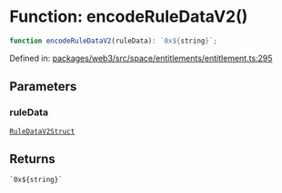 # Function: encodeRuleDataV2()

```ts
function encodeRuleDataV2(ruleData): `0x${string}`;
```

Defined in: [packages/web3/src/space/entitlements/entitlement.ts:295](https://github.com/towns-protocol/towns/blob/0db1fd0ac7258e8db8cedfb6183e8eade8284fa1/packages/web3/src/space/entitlements/entitlement.ts#L295)

## Parameters

### ruleData

[`RuleDataV2Struct`](../namespaces/IRuleEntitlementV2Base/type-aliases/RuleDataV2Struct.md)

## Returns

`` `0x${string}` ``

